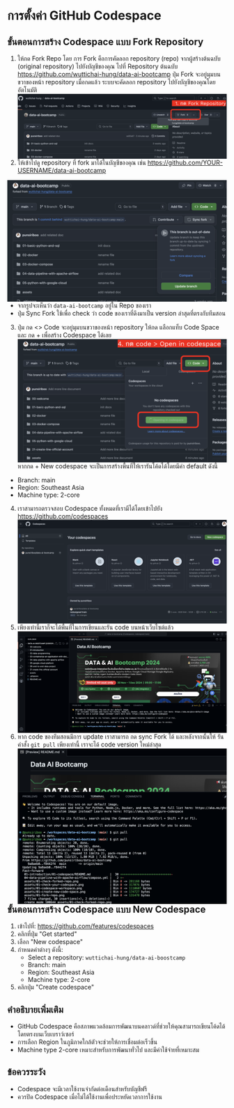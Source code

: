 # การตั้งค่า GitHub Codespace

## ขั้นตอนการสร้าง Codespace แบบ Fork Repository
1. ให้กด Fork Repo โดย การ Fork คือการคัดลอก repository (repo) จากผู้สร้างต้นฉบับ (original repository) ไปยังบัญชีของคุณ
ไปที่ Repository ต้นฉบับ https://github.com/wuttichai-hung/data-ai-bootcamp
ปุ่ม Fork จะอยู่มุมบนขวาของหน้า repository เมื่อกดแล้ว ระบบจะคัดลอก repository ไปยังบัญชีของคุณโดยอัตโนมัติ
<img src="../../assets/01-fork-repo.png" align="left"/><br/>

2. ให้เข้าไปดู repository ที่ fork มาได้ในบัญชีของคุณ เช่น https://github.com/YOUR-USERNAME/data-ai-bootcamp

<img src="../../assets/01-check-forked-repo.png" align="left"/><br/>
- จากรูปจะเห็นว่า `data-ai-bootcamp` อยู่ใน Repo ของเรา
- ปุ่ม Sync Fork ใช้เพื่อ check ว่า code ของเราที่ดึงมาเป็น version ล่าสุดที่ตรงกับทีมสอน

3. ปุ่ม กด <> Code จะอยู่มุมบนขวาของหน้า repository
ให้กด แลือกแท็บ Code Space และ กด + เพื่อสร้าง Codespace ได้เลย
<img src="../../assets/01-create-new-code-space.png" align="left"/><br/>
หากกด +  New codespace จะเป็นการสร้างพื้นที่ให้เรารันโค้ดได้โดยมีค่า default ดังนี้ 
- Branch: main
- Region: Southeast Asia
- Machine type: 2-core

4. เราสามารถตรวจสอบ Codespace ทั้งหมดที่เรามีได้โดยเข้าไปยัง https://github.com/codespaces
<img src="../../assets/01-check-your-codespace.png" align="left"/><br/>

5. เพียงเท่านี้เราก็จะได้พื้นที่ในการเขียนและรัน code บนหน้าเว็บไซต์แล้ว
<img src="../../assets/01-codespace-workspace.png" align="left"/><br/>

6. หาก code ของทีมสอนมีการ update เราสามารถ กด sync Fork ได้
และหลังจากนั้นให้ รันคำสั้ง `git pull` เพียงเท่านี้ เราจะได้ code version ใหม่ล่าสุด
<img src="../../assets/01-run-git-pull-after-sync-fork.png" align="left"/><br/>



## ขั้นตอนการสร้าง Codespace แบบ New Codespace
1. เข้าไปที่: https://github.com/features/codespaces
2. คลิกที่ปุ่ม "Get started"
3. เลือก "New codespace"
4. กำหนดค่าต่างๆ ดังนี้:
   - Select a repository: `wuttichai-hung/data-ai-boostcamp`
   - Branch: main
   - Region: Southeast Asia
   - Machine type: 2-core
5. คลิกปุ่ม "Create codespace"

## คำอธิบายเพิ่มเติม
- GitHub Codespace คือสภาพแวดล้อมการพัฒนาบนคลาวด์ที่ช่วยให้คุณสามารถเขียนโค้ดได้โดยตรงบนเว็บเบราว์เซอร์
- การเลือก Region ในภูมิภาคใกล้ตัวจะช่วยให้การเชื่อมต่อเร็วขึ้น
- Machine type 2-core เหมาะสำหรับการพัฒนาทั่วไป และมีค่าใช้จ่ายที่เหมาะสม

## ข้อควรระวัง
- Codespace จะมีเวลาใช้งานจำกัดต่อเดือนสำหรับบัญชีฟรี
- ควรปิด Codespace เมื่อไม่ได้ใช้งานเพื่อประหยัดเวลาการใช้งาน